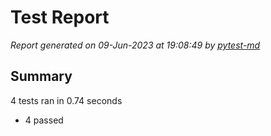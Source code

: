 # Test Report

*Report generated on 09-Jun-2023 at 19:08:49 by [pytest-md]*

[pytest-md]: https://github.com/hackebrot/pytest-md

## Summary

4 tests ran in 0.74 seconds

- 4 passed
